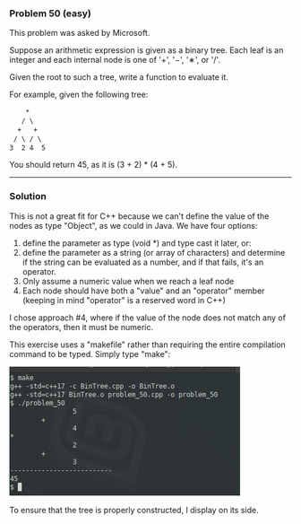 ### Problem 50 (easy)

This problem was asked by Microsoft.

Suppose an arithmetic expression is given as a binary tree. Each leaf is an integer and each internal node is one of '+', '−', '∗', or '/'.

Given the root to such a tree, write a function to evaluate it.

For example, given the following tree:
```
    *
   / \
  +   +
 / \ / \
3  2 4  5
```
You should return 45, as it is (3 + 2) * (4 + 5).

---

### Solution

This is not a great fit for C++ because we can't define the value of the nodes as type "Object", as we could in Java. We have four options:

1. define the parameter as type (void *) and type cast it later, or:
0. define the parameter as a string (or array of characters) and determine if the string can be evaluated as a number, and if that fails, it's an operator.
0. Only assume a numeric value when we reach a leaf node
0. Each node should have both a "value" and an "operator" member (keeping in mind "operator" is a reserved word in C++)

I chose approach #4, where if the value of the node does not match any of the operators, then it must be numeric.

This exercise uses a "makefile" rather than requiring the entire compilation command to be typed. Simply type "make":

![output](images/run.png "output")

To ensure that the tree is properly constructed, I display on its side.

